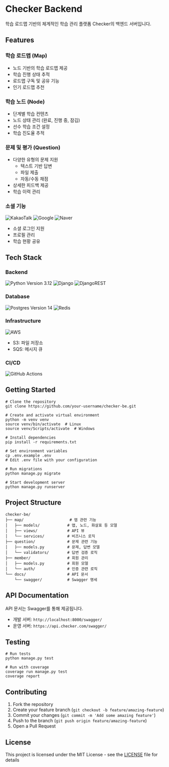 # Checker Backend

학습 로드맵 기반의 체계적인 학습 관리 플랫폼 Checker의 백엔드 서버입니다.

## Features

### 학습 로드맵 (Map)

- 노드 기반의 학습 로드맵 제공
- 학습 진행 상태 추적
- 로드맵 구독 및 공유 기능
- 인기 로드맵 추천

### 학습 노드 (Node)

- 단계별 학습 컨텐츠
- 노드 상태 관리 (완료, 진행 중, 잠김)
- 선수 학습 조건 설정
- 학습 진도율 추적

### 문제 및 평가 (Question)

- 다양한 유형의 문제 지원
  - 텍스트 기반 답변
  - 파일 제출
  - 자동/수동 채점
- 상세한 피드백 제공
- 학습 이력 관리

### 소셜 기능

![KakaoTalk](https://img.shields.io/badge/kakaotalk-ffcd00.svg?style=for-the-badge&logo=kakaotalk&logoColor=000000)
![Google](https://img.shields.io/badge/google-4285F4?style=for-the-badge&logo=google&logoColor=white)
![Naver](https://img.shields.io/badge/Naver-03C75A?style=for-the-badge&logo=naver&logoColor=white)

- 소셜 로그인 지원
- 프로필 관리
- 학습 현황 공유

## Tech Stack

### Backend

![Python](https://img.shields.io/badge/python-3670A0?style=for-the-badge&logo=python&logoColor=ffdd54) Version 3.12
![Django](https://img.shields.io/badge/django-%23092E20.svg?style=for-the-badge&logo=django&logoColor=white)
![DjangoREST](https://img.shields.io/badge/DJANGO-REST-ff1709?style=for-the-badge&logo=django&logoColor=white&color=ff1709&labelColor=gray)

### Database

![Postgres](https://img.shields.io/badge/postgres-%23316192.svg?style=for-the-badge&logo=postgresql&logoColor=white) Version 14
![Redis](https://img.shields.io/badge/redis-%23DD0031.svg?style=for-the-badge&logo=redis&logoColor=white)

### Infrastructure

![AWS](https://img.shields.io/badge/AWS-%23FF9900.svg?style=for-the-badge&logo=amazon-aws&logoColor=white)

- S3: 파일 저장소
- SQS: 메시지 큐

### CI/CD

![GitHub Actions](https://img.shields.io/badge/github%20actions-%232671E5.svg?style=for-the-badge&logo=githubactions&logoColor=white)

## Getting Started

```shell
# Clone the repository
git clone https://github.com/your-username/checker-be.git

# Create and activate virtual environment
python -m venv venv
source venv/bin/activate  # Linux
source venv/Scripts/activate  # Windows

# Install dependencies
pip install -r requirements.txt

# Set environment variables
cp .env.example .env
# Edit .env file with your configuration

# Run migrations
python manage.py migrate

# Start development server
python manage.py runserver
```

## Project Structure

```
checker-be/
├── map/                    # 맵 관련 기능
│   ├── models/            # 맵, 노드, 화살표 등 모델
│   ├── views/             # API 뷰
│   └── services/          # 비즈니스 로직
├── question/              # 문제 관련 기능
│   ├── models.py          # 문제, 답변 모델
│   └── validators/        # 답변 검증 로직
├── member/                # 회원 관리
│   ├── models.py          # 회원 모델
│   └── auth/              # 인증 관련 로직
└── docs/                  # API 문서
    └── swagger/           # Swagger 명세
```

## API Documentation

API 문서는 Swagger를 통해 제공됩니다.

- 개발 서버: `http://localhost:8000/swagger/`
- 운영 서버: `https://api.checker.com/swagger/`

## Testing

```shell
# Run tests
python manage.py test

# Run with coverage
coverage run manage.py test
coverage report
```

## Contributing

1. Fork the repository
2. Create your feature branch (`git checkout -b feature/amazing-feature`)
3. Commit your changes (`git commit -m 'Add some amazing feature'`)
4. Push to the branch (`git push origin feature/amazing-feature`)
5. Open a Pull Request

## License

This project is licensed under the MIT License - see the [LICENSE](LICENSE) file for details
